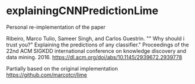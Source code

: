 # explainingCNNPredictionLime

Personal re-implementation of the paper 

Ribeiro, Marco Tulio, Sameer Singh, and Carlos Guestrin. "" Why should i trust you?" Explaining the predictions of any classifier." Proceedings of the 22nd ACM SIGKDD international conference on knowledge discovery and data mining. 2016.
https://dl.acm.org/doi/abs/10.1145/2939672.2939778

Partially based on the original implementation 
https://github.com/marcotcr/lime
